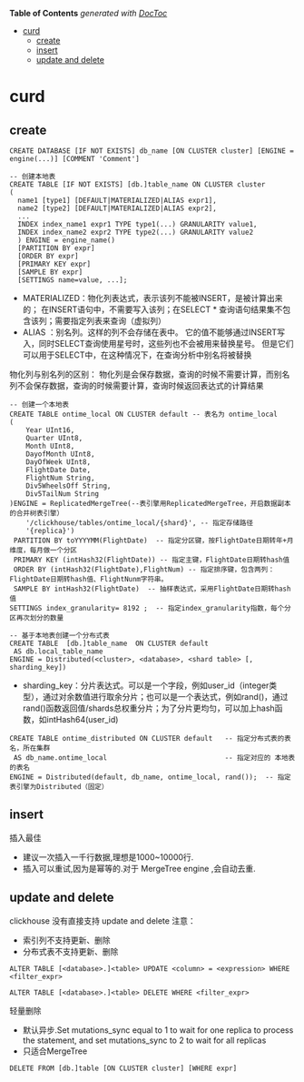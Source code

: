 <!-- START doctoc generated TOC please keep comment here to allow auto update -->
<!-- DON'T EDIT THIS SECTION, INSTEAD RE-RUN doctoc TO UPDATE -->
**Table of Contents**  *generated with [DocToc](https://github.com/thlorenz/doctoc)*

- [curd](#curd)
  - [create](#create)
  - [insert](#insert)
  - [update and delete](#update-and-delete)

<!-- END doctoc generated TOC please keep comment here to allow auto update -->

# curd

## create
```clickhouse
CREATE DATABASE [IF NOT EXISTS] db_name [ON CLUSTER cluster] [ENGINE = engine(...)] [COMMENT 'Comment']

-- 创建本地表
CREATE TABLE [IF NOT EXISTS] [db.]table_name ON CLUSTER cluster
(
  name1 [type1] [DEFAULT|MATERIALIZED|ALIAS expr1],
  name2 [type2] [DEFAULT|MATERIALIZED|ALIAS expr2],
  ...
  INDEX index_name1 expr1 TYPE type1(...) GRANULARITY value1,
  INDEX index_name2 expr2 TYPE type2(...) GRANULARITY value2
  ) ENGINE = engine_name()
  [PARTITION BY expr]
  [ORDER BY expr]
  [PRIMARY KEY expr]
  [SAMPLE BY expr]
  [SETTINGS name=value, ...];

```

- MATERIALIZED：物化列表达式，表示该列不能被INSERT，是被计算出来的； 在INSERT语句中，不需要写入该列；在SELECT * 查询语句结果集不包含该列；需要指定列表来查询（虚拟列）
- ALIAS ：别名列。这样的列不会存储在表中。 它的值不能够通过INSERT写入，同时SELECT查询使用星号时，这些列也不会被用来替换星号。 但是它们可以用于SELECT中，在这种情况下，在查询分析中别名将被替换

物化列与别名列的区别： 物化列是会保存数据，查询的时候不需要计算，而别名列不会保存数据，查询的时候需要计算，查询时候返回表达式的计算结果

```clickhouse
-- 创建一个本地表
CREATE TABLE ontime_local ON CLUSTER default -- 表名为 ontime_local
(
    Year UInt16,
    Quarter UInt8,
    Month UInt8,
    DayofMonth UInt8,
    DayOfWeek UInt8,
    FlightDate Date,
    FlightNum String,
    Div5WheelsOff String,
    Div5TailNum String
)ENGINE = ReplicatedMergeTree(--表引擎用ReplicatedMergeTree，开启数据副本的合并树表引擎）
    '/clickhouse/tables/ontime_local/{shard}', -- 指定存储路径
    '{replica}')           
 PARTITION BY toYYYYMM(FlightDate)  -- 指定分区键，按FlightDate日期转年+月维度，每月做一个分区
 PRIMARY KEY (intHash32(FlightDate)) -- 指定主键，FlightDate日期转hash值
 ORDER BY (intHash32(FlightDate),FlightNum) -- 指定排序键，包含两列：FlightDate日期转hash值、FlightNunm字符串。
 SAMPLE BY intHash32(FlightDate)  -- 抽样表达式，采用FlightDate日期转hash值
SETTINGS index_granularity= 8192 ;  -- 指定index_granularity指数，每个分区再次划分的数量

```

```clickhouse
-- 基于本地表创建一个分布式表
CREATE TABLE  [db.]table_name  ON CLUSTER default
 AS db.local_table_name
ENGINE = Distributed(<cluster>, <database>, <shard table> [, sharding_key])

```
- sharding_key：分片表达式。可以是一个字段，例如user_id（integer类型），通过对余数值进行取余分片；也可以是一个表达式，例如rand()，通过rand()函数返回值/shards总权重分片；为了分片更均匀，可以加上hash函数，如intHash64(user_id)
```clickhouse
CREATE TABLE ontime_distributed ON CLUSTER default   -- 指定分布式表的表名，所在集群
 AS db_name.ontime_local                             -- 指定对应的 本地表的表名
ENGINE = Distributed(default, db_name, ontime_local, rand());  -- 指定表引擎为Distributed（固定）

```


## insert


插入最佳
- 建议一次插入一千行数据,理想是1000~10000行.
- 插入可以重试,因为是幂等的.对于 MergeTree engine ,会自动去重.



## update and delete 
clickhouse 没有直接支持 update and delete
注意：

- 索引列不支持更新、删除
- 分布式表不支持更新、删除
```clickhouse
ALTER TABLE [<database>.]<table> UPDATE <column> = <expression> WHERE <filter_expr>
```




```clickhouse
ALTER TABLE [<database>.]<table> DELETE WHERE <filter_expr>
```

轻量删除
- 默认异步.Set mutations_sync equal to 1 to wait for one replica to process the statement, and set mutations_sync to 2 to wait for all replicas
- 只适合MergeTree
```clickhouse
DELETE FROM [db.]table [ON CLUSTER cluster] [WHERE expr]
```